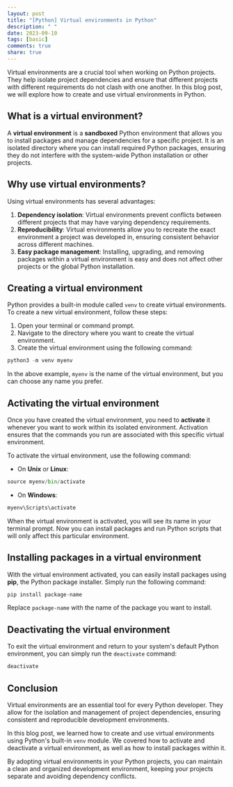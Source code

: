 ```yaml
---
layout: post
title: "[Python] Virtual environments in Python"
description: " "
date: 2023-09-10
tags: [basic]
comments: true
share: true
---
```


Virtual environments are a crucial tool when working on Python projects. They help isolate project dependencies and ensure that different projects with different requirements do not clash with one another. In this blog post, we will explore how to create and use virtual environments in Python.

## What is a virtual environment?

A **virtual environment** is a **sandboxed** Python environment that allows you to install packages and manage dependencies for a specific project. It is an isolated directory where you can install required Python packages, ensuring they do not interfere with the system-wide Python installation or other projects.

## Why use virtual environments?

Using virtual environments has several advantages:

1. **Dependency isolation**: Virtual environments prevent conflicts between different projects that may have varying dependency requirements.
2. **Reproducibility**: Virtual environments allow you to recreate the exact environment a project was developed in, ensuring consistent behavior across different machines.
3. **Easy package management**: Installing, upgrading, and removing packages within a virtual environment is easy and does not affect other projects or the global Python installation.

## Creating a virtual environment

Python provides a built-in module called `venv` to create virtual environments. To create a new virtual environment, follow these steps:

1. Open your terminal or command prompt.
2. Navigate to the directory where you want to create the virtual environment.
3. Create the virtual environment using the following command:

```python
python3 -m venv myenv
```

In the above example, `myenv` is the name of the virtual environment, but you can choose any name you prefer.

## Activating the virtual environment

Once you have created the virtual environment, you need to **activate** it whenever you want to work within its isolated environment. Activation ensures that the commands you run are associated with this specific virtual environment.

To activate the virtual environment, use the following command:

- On **Unix** or **Linux**:

```python
source myenv/bin/activate
```

- On **Windows**:

```python
myenv\Scripts\activate
```

When the virtual environment is activated, you will see its name in your terminal prompt. Now you can install packages and run Python scripts that will only affect this particular environment.

## Installing packages in a virtual environment

With the virtual environment activated, you can easily install packages using **pip**, the Python package installer. Simply run the following command:

```python
pip install package-name
```

Replace `package-name` with the name of the package you want to install.

## Deactivating the virtual environment

To exit the virtual environment and return to your system's default Python environment, you can simply run the `deactivate` command:

```python
deactivate
```

## Conclusion

Virtual environments are an essential tool for every Python developer. They allow for the isolation and management of project dependencies, ensuring consistent and reproducible development environments.

In this blog post, we learned how to create and use virtual environments using Python's built-in `venv` module. We covered how to activate and deactivate a virtual environment, as well as how to install packages within it.

By adopting virtual environments in your Python projects, you can maintain a clean and organized development environment, keeping your projects separate and avoiding dependency conflicts.